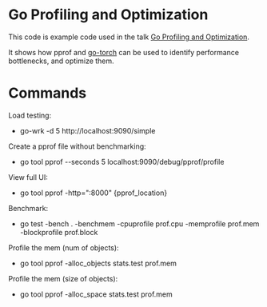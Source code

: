 # Go Profiling and Optimization

This code is example code used in the talk [Go Profiling and Optimization](https://docs.google.com/presentation/d/1n6bse0JifemG7yve0Bb0ZAC-IWhTQjCNAclblnn2ANY/edit#slide=id.g3a3e2af65_029).

It shows how pprof and [go-torch](https://github.com/uber/go-torch) can be
used to identify performance bottlenecks, and optimize them.


# Commands

Load testing: 
- go-wrk -d 5 http://localhost:9090/simple

Create a pprof file without benchmarking:
- go tool pprof --seconds 5 localhost:9090/debug/pprof/profile

View full UI:
- go tool pprof -http=":8000" {pprof_location}

Benchmark:
- go test -bench . -benchmem -cpuprofile prof.cpu -memprofile prof.mem -blockprofile prof.block

Profile the mem (num of objects):
- go tool pprof -alloc_objects stats.test prof.mem

Profile the mem (size of objects):
- go tool pprof -alloc_space stats.test prof.mem